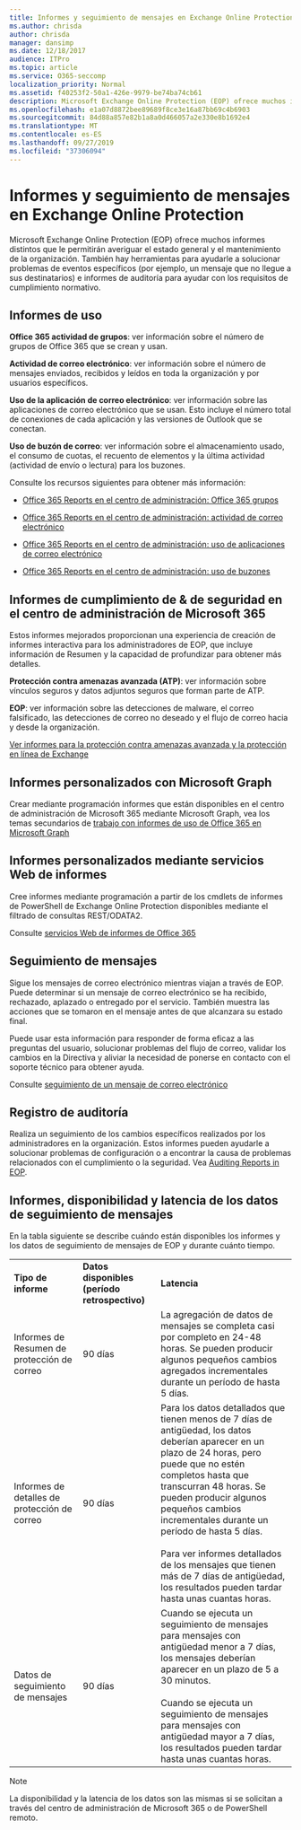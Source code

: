 ```yaml
---
title: Informes y seguimiento de mensajes en Exchange Online Protection
ms.author: chrisda
author: chrisda
manager: dansimp
ms.date: 12/18/2017
audience: ITPro
ms.topic: article
ms.service: O365-seccomp
localization_priority: Normal
ms.assetid: f40253f2-50a1-426e-9979-be74ba74cb61
description: Microsoft Exchange Online Protection (EOP) ofrece muchos informes distintos que le permitirán averiguar el estado general y el mantenimiento de la organización. También hay herramientas para ayudarle a solucionar problemas de eventos específicos (por ejemplo, un mensaje que no llegue a sus destinatarios) e informes de auditoría para ayudar con los requisitos de cumplimiento normativo. La tabla siguiente describe los informes y las herramientas de solución de problemas disponibles para los administradores de EOP.
ms.openlocfilehash: e1a07d8872bee89689f8ce3e16a87bb69c4b6903
ms.sourcegitcommit: 84d88a857e82b1a8a0d466057a2e330e8b1692e4
ms.translationtype: MT
ms.contentlocale: es-ES
ms.lasthandoff: 09/27/2019
ms.locfileid: "37306094"
---
```

# <a name="reporting-and-message-trace-in-exchange-online-protection"></a>Informes y seguimiento de mensajes en Exchange Online Protection

Microsoft Exchange Online Protection (EOP) ofrece muchos informes distintos que le permitirán averiguar el estado general y el mantenimiento de la organización. También hay herramientas para ayudarle a solucionar problemas de eventos específicos (por ejemplo, un mensaje que no llegue a sus destinatarios) e informes de auditoría para ayudar con los requisitos de cumplimiento normativo.

## <a name="usage-reports"></a>Informes de uso

**Office 365 actividad de grupos**: ver información sobre el número de grupos de Office 365 que se crean y usan.

**Actividad de correo electrónico**: ver información sobre el número de mensajes enviados, recibidos y leídos en toda la organización y por usuarios específicos.

**Uso de la aplicación de correo electrónico**: ver información sobre las aplicaciones de correo electrónico que se usan. Esto incluye el número total de conexiones de cada aplicación y las versiones de Outlook que se conectan.

**Uso de buzón de correo**: ver información sobre el almacenamiento usado, el consumo de cuotas, el recuento de elementos y la última actividad (actividad de envío o lectura) para los buzones.

Consulte los recursos siguientes para obtener más información:

- [Office 365 Reports en el centro de administración: Office 365 grupos](https://go.microsoft.com/fwlink/p/?linkid=861610)

- [Office 365 Reports en el centro de administración: actividad de correo electrónico](https://go.microsoft.com/fwlink/p/?linkid=859706)

- [Office 365 Reports en el centro de administración: uso de aplicaciones de correo electrónico](https://go.microsoft.com/fwlink/p/?linkid=859707)

- [Office 365 Reports en el centro de administración: uso de buzones](https://go.microsoft.com/fwlink/p/?linkid=859708)

## <a name="security--compliance-reports-in-the-microsoft-365-admin-center"></a>Informes de cumplimiento de & de seguridad en el centro de administración de Microsoft 365

Estos informes mejorados proporcionan una experiencia de creación de informes interactiva para los administradores de EOP, que incluye información de Resumen y la capacidad de profundizar para obtener más detalles.

**Protección contra amenazas avanzada (ATP)**: ver información sobre vínculos seguros y datos adjuntos seguros que forman parte de ATP.

**EOP**: ver información sobre las detecciones de malware, el correo falsificado, las detecciones de correo no deseado y el flujo de correo hacia y desde la organización.

[Ver informes para la protección contra amenazas avanzada y la protección en línea de Exchange](https://go.microsoft.com/fwlink/p/?linkid=852409)

## <a name="custom-reports-using-microsoft-graph"></a>Informes personalizados con Microsoft Graph

Crear mediante programación informes que están disponibles en el centro de administración de Microsoft 365 mediante Microsoft Graph, vea los temas secundarios de [trabajo con informes de uso de Office 365 en Microsoft Graph](https://go.microsoft.com/fwlink/p/?linkid=865135)

## <a name="custom-reports-using-reporting-web-services"></a>Informes personalizados mediante servicios Web de informes

Cree informes mediante programación a partir de los cmdlets de informes de PowerShell de Exchange Online Protection disponibles mediante el filtrado de consultas REST/ODATA2.

Consulte [servicios Web de informes de Office 365](https://go.microsoft.com/fwlink/p/?LinkId=279926)

## <a name="message-trace"></a>Seguimiento de mensajes

Sigue los mensajes de correo electrónico mientras viajan a través de EOP. Puede determinar si un mensaje de correo electrónico se ha recibido, rechazado, aplazado o entregado por el servicio. También muestra las acciones que se tomaron en el mensaje antes de que alcanzara su estado final.

Puede usar esta información para responder de forma eficaz a las preguntas del usuario, solucionar problemas del flujo de correo, validar los cambios en la Directiva y aliviar la necesidad de ponerse en contacto con el soporte técnico para obtener ayuda.

Consulte [seguimiento de un mensaje de correo electrónico](https://docs.microsoft.com/exchange/monitoring/trace-an-email-message/trace-an-email-message)

## <a name="audit-logging"></a>Registro de auditoría

Realiza un seguimiento de los cambios específicos realizados por los administradores en la organización. Estos informes pueden ayudarle a solucionar problemas de configuración o a encontrar la causa de problemas relacionados con el cumplimiento o la seguridad. Vea [Auditing Reports in EOP](auditing-reports-in-eop.md).

## <a name="reporting-and-message-trace-data-availability-and-latency"></a>Informes, disponibilidad y latencia de los datos de seguimiento de mensajes

En la tabla siguiente se describe cuándo están disponibles los informes y los datos de seguimiento de mensajes de EOP y durante cuánto tiempo.

||||
|:-----|:-----|:-----|
|**Tipo de informe**|**Datos disponibles (período retrospectivo)**|**Latencia**|
|Informes de Resumen de protección de correo|90 días|La agregación de datos de mensajes se completa casi por completo en 24-48 horas. Se pueden producir algunos pequeños cambios agregados incrementales durante un período de hasta 5 días.|
|Informes de detalles de protección de correo|90 días|Para los datos detallados que tienen menos de 7 días de antigüedad, los datos deberían aparecer en un plazo de 24 horas, pero puede que no estén completos hasta que transcurran 48 horas. Se pueden producir algunos pequeños cambios incrementales durante un período de hasta 5 días. <br/><br/> Para ver informes detallados de los mensajes que tienen más de 7 días de antigüedad, los resultados pueden tardar hasta unas cuantas horas.|
|Datos de seguimiento de mensajes|90 días|Cuando se ejecuta un seguimiento de mensajes para mensajes con antigüedad menor a 7 días, los mensajes deberían aparecer en un plazo de 5 a 30 minutos.<br/><br/> Cuando se ejecuta un seguimiento de mensajes para mensajes con antigüedad mayor a 7 días, los resultados pueden tardar hasta unas cuantas horas.|

> [!NOTE]
> La disponibilidad y la latencia de los datos son las mismas si se solicitan a través del centro de administración de Microsoft 365 o de PowerShell remoto.
